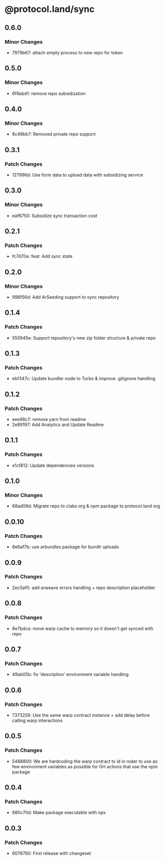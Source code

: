 # @protocol.land/sync

## 0.6.0

### Minor Changes

-   7979b67: attach empty process to new repo for token

## 0.5.0

### Minor Changes

-   6f9abd1: remove repo subsidization

## 0.4.0

### Minor Changes

-   8c49bb7: Removed private repo support

## 0.3.1

### Patch Changes

-   127996d: Use form data to upload data with subsidizing service

## 0.3.0

### Minor Changes

-   eaf6750: Subsidize sync transaction cost

## 0.2.1

### Patch Changes

-   fc7d70e: feat: Add sync state

## 0.2.0

### Minor Changes

-   996f56d: Add ArSeeding support to sync repository

## 0.1.4

### Patch Changes

-   555945e: Support repository's new zip folder structure & private repo

## 0.1.3

### Patch Changes

-   ebf347c: Update bundler node to Turbo & improve .gitignore handling

## 0.1.2

### Patch Changes

-   eee98c7: remove yarn from readme
-   2e89197: Add Analytics and Update Readme

## 0.1.1

### Patch Changes

-   e1cf812: Update dependencies versions

## 0.1.0

### Minor Changes

-   68ad09d: Migrate repo to clabs org & npm package to protocol.land org

## 0.0.10

### Patch Changes

-   8e6a17b: use arbundles package for bundlr uploads

## 0.0.9

### Patch Changes

-   2ec5af0: add arweave errors handling + repo description placeholder

## 0.0.8

### Patch Changes

-   8e7bdca: move warp cache to memory so it doesn't get synced with repo

## 0.0.7

### Patch Changes

-   49ab05b: fix 'description' environment variable handling

## 0.0.6

### Patch Changes

-   7373258: Use the same warp contract instance + add delay before calling warp interactions

## 0.0.5

### Patch Changes

-   5488800: We are hardcoding the warp contract tx id in roder to use as few environment variables as possible for GH actions that use the npm package

## 0.0.4

### Patch Changes

-   880c70d: Make package executable with npx

## 0.0.3

### Patch Changes

-   6078780: First release with changeset
